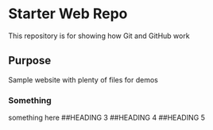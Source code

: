 # Starter Web Repo

This repository is for showing how Git and GitHub work

## Purpose

Sample website with plenty of files for demos

### Something

something here
##HEADING 3
##HEADING 4
##HEADING 5
